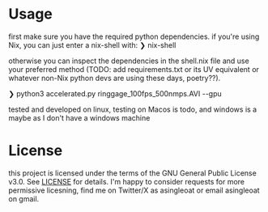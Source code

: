 # Usage
first make sure you have the required python dependencies. if you're using Nix, you can just enter a nix-shell with:
❯ nix-shell

otherwise you can inspect the dependencies in the shell.nix file and use your preferred method (TODO: add requirements.txt or its UV equivalent or whatever non-Nix python devs are using these days, poetry??).

❯ python3 accelerated.py ringgage_100fps_500nmps.AVI --gpu

tested and developed on linux, testing on Macos is todo, and windows is a maybe as I don't have a windows machine

# License
this project is licensed under the terms of the GNU General Public License v3.0. See [LICENSE](./gpl-3.0.txt) for details. I'm happy to consider requests for more permissive licesning, find me on Twitter/X as asingleoat or email asingleoat on gmail.
